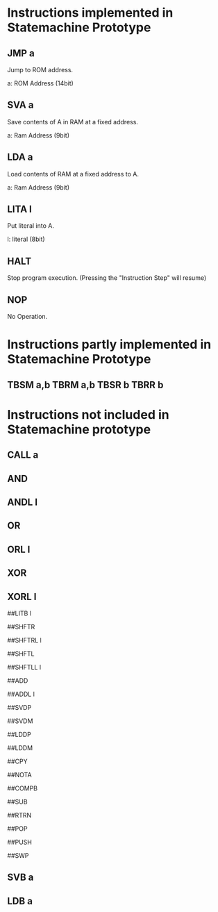 # Instructions implemented in Statemachine Prototype

## JMP  a
Jump to ROM address.

a: ROM Address (14bit)

## SVA  a
Save contents of A in RAM at a fixed address.

a: Ram Address  (9bit)

## LDA  a
Load contents of RAM at a fixed address to A.

a: Ram Address  (9bit)

## LITA l
Put literal into A.

l: literal (8bit)

## HALT
Stop program execution. (Pressing the "Instruction Step" will resume)
 
## NOP
No Operation.

# Instructions partly implemented in Statemachine Prototype

## TBSM a,b TBRM a,b TBSR b TBRR b

# Instructions not included in Statemachine prototype

## CALL a

## AND

## ANDL l

## OR

## ORL  l

## XOR

## XORL l

##LITB l

##SHFTR 

##SHFTRL l

##SHFTL

##SHFTLL l

##ADD

##ADDL l

##SVDP

##SVDM 

##LDDP

##LDDM

##CPY

##NOTA

##COMPB

##SUB

##RTRN

##POP

##PUSH

##SWP

## SVB  a

## LDB  a








